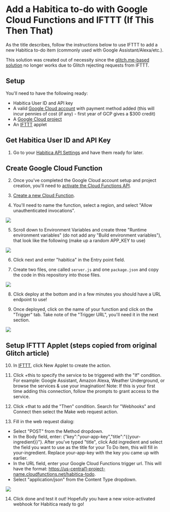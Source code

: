 # Add a Habitica to-do with Google Cloud Functions and IFTTT (If This Then That)

As the title describes, follow the instructions below to use IFTTT to add a new Habitica to-do item (commonly used with Google Assistant/Alexa/etc.).

This solution was created out of necessity since the [glitch.me-based solution](https://habitica.fandom.com/wiki/Habitica_To-Do_Action_for_IFTTT) no longer works due to Glitch rejecting requests from IFTTT.

## Setup

You'll need to have the following ready:

- Habitica User ID and API key
- A valid [Google Cloud account](https://cloud.google.com/billing/docs/how-to/manage-billing-account) with payment method added (this will incur pennies of cost (if any) - first year of GCP gives a $300 credit)
- A [Google Cloud project](https://console.cloud.google.com/cloud-resource-manage)
- An [IFTTT](ifttt.com) applet

## Get Habitica User ID and API Key

1. Go to your [Habitica API Settings](https://habitica.com/user/settings/api) and have them ready for later.

## Create Google Cloud Function

2. Once you've completed the Google Cloud account setup and project creation, you'll need to [activate the Cloud Functions API](https://console.cloud.google.com/marketplace/product/google/cloudfunctions.googleapis.com).

3. [Create a new Cloud Function](https://console.cloud.google.com/functions/list).

4. You'll need to name the function, select a region, and select "Allow unauthenticated invocations".

![](https://i.imgur.com/Bpf23uo.png)

5. Scroll down to Environment Variables and create three "Runtime environment variables" (do not add any "Build environment variables"), that look like the following (make up a random APP_KEY to use)

![](https://i.imgur.com/EwCIEOH.png)

6. Click next and enter "habitica" in the Entry point field.

7. Create two files, one called `server.js` and one `package.json` and copy the code in this repository into those files.

![](https://i.imgur.com/rHOa2Zk.png)

8. Click deploy at the bottom and in a few minutes you should have a URL endpoint to use!

9. Once deployed, click on the name of your function and click on the "Trigger" tab. Take note of the "Trigger URL", you'll need it in the next section.

![](https://i.imgur.com/nN0DfUR.png)

## Setup IFTTT Applet (steps copied from original Glitch article)

10. In [IFTTT](ifttt.com), click New Applet to create the action.

11. Click +this to specify the service to be triggered with the "If" condition. For example: Google Assistant, Amazon Alexa, Weather Underground, or browse the services & use your imagination! Note: If this is your first time adding this connection, follow the prompts to grant access to the service.

12. Click +that to add the "Then" condition. Search for "Webhooks" and Connect then select the Make web request action.

13. Fill in the web request dialog:
- Select "POST" from the Method dropdown.
- In the Body field, enter: {"key":"your-app-key","title":"{{your-ingredient}}"}. After you've typed "title", click Add ingredient and select the field you want to use as the title for your To Do item, this will fill in your-ingredient. Replace your-app-key with the key you came up with earlier.
- In the URL field, enter your Google Cloud Functions trigger url. This will have the format: https://us-central1-project-name.cloudfunctions.net/habitica-todo.
- Select "application/json" from the Content Type dropdown.

![](https://i.imgur.com/CPG7X0y.png)

14. Click done and test it out! Hopefully you have a new voice-activated webhook for Habitica ready to go!
